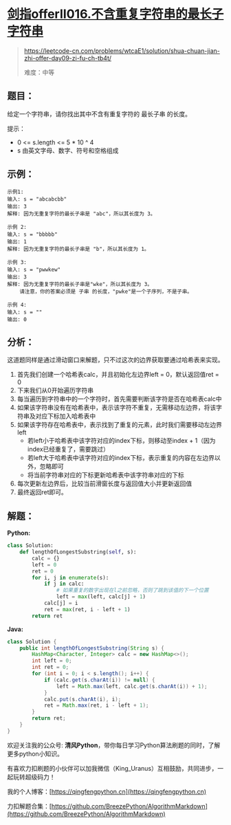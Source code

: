 # [剑指offerII016.不含重复字符串的最长子字符串](https://leetcode-cn.com/problems/wtcaE1/solution/shua-chuan-jian-zhi-offer-day09-zi-fu-ch-tb4t/)
> https://leetcode-cn.com/problems/wtcaE1/solution/shua-chuan-jian-zhi-offer-day09-zi-fu-ch-tb4t/
> 
> 难度：中等

## 题目：

给定一个字符串，请你找出其中不含有重复字符的 最长子串 的长度。

提示：
- 0 <= s.length <= 5 * 10 ^ 4
- s 由英文字母、数字、符号和空格组成

## 示例：

```
示例1:
输入: s = "abcabcbb"
输出: 3 
解释: 因为无重复字符的最长子串是 "abc"，所以其长度为 3。

示例 2:
输入: s = "bbbbb"
输出: 1
解释: 因为无重复字符的最长子串是 "b"，所以其长度为 1。

示例 3:
输入: s = "pwwkew"
输出: 3
解释: 因为无重复字符的最长子串是"wke"，所以其长度为 3。
    请注意，你的答案必须是 子串 的长度，"pwke"是一个子序列，不是子串。

示例 4:
输入: s = ""
输出: 0
```

## 分析：
这道题同样是通过滑动窗口来解题，只不过这次的边界获取要通过哈希表来实现。
1. 首先我们创建一个哈希表calc，并且初始化左边界left = 0，默认返回值ret = 0
2. 下来我们从0开始遍历字符串
3. 每当遍历到字符串中的一个字符时，首先需要判断该字符是否在哈希表calc中
4. 如果该字符串没有在哈希表中，表示该字符不重复，无需移动左边界，将该字符串及对应下标加入哈希表中
5. 如果该字符存在哈希表中，表示找到了重复的元素，此时我们需要移动左边界left
    - 若left小于哈希表中该字符对应的index下标，则移动至index + 1（因为index已经重复了，需要跳过）
    - 若left大于哈希表中该字符对应的index下标，表示重复的内容在左边界以外，忽略即可
    - 将当前字符串对应的下标更新哈希表中该字符串对应的下标
6. 每次更新左边界后，比较当前滑窗长度与返回值大小并更新返回值
7. 最终返回ret即可。

## 解题：
**Python:**
```python
class Solution:
    def lengthOfLongestSubstring(self, s):
        calc = {}
        left = 0
        ret = 0
        for i, j in enumerate(s):
            if j in calc:
                # 如果重复的数字出现在l之前忽略，否则了跳到该值的下一个位置
                left = max(left, calc[j] + 1)
            calc[j] = i
            ret = max(ret, i - left + 1)
        return ret
```
**Java:**
```java
class Solution {
    public int lengthOfLongestSubstring(String s) {
        HashMap<Character, Integer> calc = new HashMap<>();
        int left = 0;
        int ret = 0;
        for (int i = 0; i < s.length(); i++) {
            if (calc.get(s.charAt(i)) != null) {
                left = Math.max(left, calc.get(s.charAt(i)) + 1);
            }
            calc.put(s.charAt(i), i);
            ret = Math.max(ret, i - left + 1);
        }
        return ret;
    }
}
```

欢迎关注我的公众号: **清风Python**，带你每日学习Python算法刷题的同时，了解更多python小知识。

有喜欢力扣刷题的小伙伴可以加我微信（King_Uranus）互相鼓励，共同进步，一起玩转超级码力！

我的个人博客：[https://qingfengpython.cn](https://qingfengpython.cn)

力扣解题合集：[https://github.com/BreezePython/AlgorithmMarkdown](https://github.com/BreezePython/AlgorithmMarkdown)
